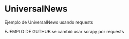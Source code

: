 # UniversalNews
Ejemplo de UniversalNews usando requests 

EJEMPLO DE GUTHUB se cambió usar scrapy por requests

